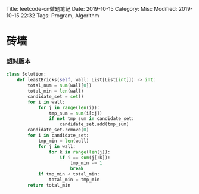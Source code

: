 Title: leetcode-cn做题笔记
Date: 2019-10-15
Category: Misc
Modified: 2019-10-15 22:32
Tags: Program, Algorithm

# 砖墙
### 超时版本
```python
class Solution:
    def leastBricks(self, wall: List[List[int]]) -> int:
        total_num = sum(wall[0])
        total_min = len(wall)
        candidate_set = set()
        for i in wall:
            for j in range(len(i)):
                tmp_sum = sum(i[:j])
                if not tmp_sum in candidate_set:
                    candidate_set.add(tmp_sum)
        candidate_set.remove(0)
        for i in candidate_set:
            tmp_min = len(wall)
            for j in wall:
                for k in range(len(j)):
                    if i == sum(j[:k]):
                        tmp_min -= 1
                        break
            if tmp_min < total_min:
                total_min = tmp_min
        return total_min
                
```
